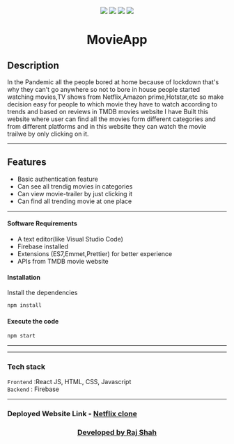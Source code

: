<div align="center">


[![](https://res.cloudinary.com/practicaldev/image/fetch/s--54ca_F2q--/c_imagga_scale,f_auto,fl_progressive,h_900,q_auto,w_1600/https://dev-to-uploads.s3.amazonaws.com/i/1wwdyw5de8avrdkgtz5n.png)](https://reactjs.org/)
[![](https://www.gstatic.com/mobilesdk/160503_mobilesdk/logo/2x/firebase_28dp.png)](https://firebase.google.com/)
[![](https://www.themoviedb.org/assets/2/v4/logos/v2/blue_short-8e7b30f73a4020692ccca9c88bafe5dcb6f8a62a4c6bc55cd9ba82bb2cd95f6c.svg)](https://www.themoviedb.org/)
[![](https://img.shields.io/badge/IDE-Visual_Studio_Code-purple?style=for-the-badge&logo=visual-studio-code)](https://code.visualstudio.com/ "Visual Studio Code")


</div>

<h1 align = 'center'><b>MovieApp</b></h1> 

## Description ##
<p>
  In the Pandemic all the people bored at home because of lockdown that's why they can't go anywhere so not to bore in house people started watching movies,TV shows from Netflix,Amazon prime,Hotstar,etc so make decision easy for people to which movie they have to watch according to trends and based on reviews in TMDB movies website I have Built this website where user can find all the movies form different categories and from different platforms and in this website they can watch the movie trailwe by only clicking on it.
<p>
  
---
  
## Features ##
- Basic authentication feature
- Can see all trendig movies in categories
- Can view movie-trailer by just clicking it
- Can find all trending movie at one place 
---

#### Software Requirements
- A text editor(like Visual Studio Code)
- Firebase installed
- Extensions (ES7,Emmet,Prettier) for better experience
- APIs from TMDB movie website

#### Installation
Install the dependencies
```html  
npm install
```

#### Execute the code 

```html
npm start
```

---


---
### Tech stack

`Frontend` :React JS, HTML, CSS, Javascript <br>
`Backend` : Firebase <br>

------------------------------------------
### <h3>Deployed Website Link - <a href="">Netflix clone</b></h3>

<h3 align="center"><b>Developed by <a href="https://github.com/rjshah00">Raj Shah</b></h3>
